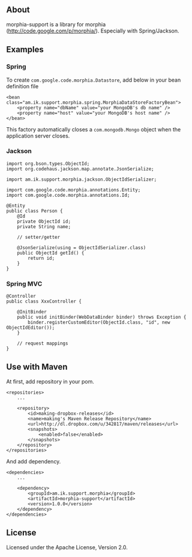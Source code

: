 ## About
morphia-support is a library for morphia (http://code.google.com/p/morphia/). Especially with Spring/Jackson.

## Examples

### Spring

To create `com.google.code.morphia.Datastore`,  add below in your bean definition file

    <bean class="am.ik.support.morphia.spring.MorphiaDataStoreFactoryBean">
        <property name="dbName" value="your MongoDB's db name" />
        <property name="host" value="your MongoDB's host name" />
    </bean>

This factory automatically closes a `com.mongodb.Mongo` object when the application server closes.

### Jackson

    import org.bson.types.ObjectId;
    import org.codehaus.jackson.map.annotate.JsonSerialize;
    
    import am.ik.support.morphia.jackson.ObjectIdSerializer;
    
    import com.google.code.morphia.annotations.Entity;
    import com.google.code.morphia.annotations.Id;
    
    @Entity
    public class Person {
        @Id
        private ObjectId id;
        private String name;
        
        // setter/getter
        
        @JsonSerialize(using = ObjectIdSerializer.class)
        public ObjectId getId() {
            return id;
        }
    }

### Spring MVC

    @Controller
    public class XxxController {
    
        @InitBinder
        public void initBinder(WebDataBinder binder) throws Exception {
            binder.registerCustomEditor(ObjectId.class, "id", new ObjectIdEditor());
        }
        
        // request mappings
    }

## Use with Maven

At first, add repository in your pom.

    <repositories>
        ...

        <repository>
            <id>making-dropbox-releases</id>
            <name>making's Maven Release Repository</name>
            <url>http://dl.dropbox.com/u/342817/maven/releases</url>
            <snapshots>
                <enabled>false</enabled>
            </snapshots>
        </repository>
    </repositories>

And add dependency.

    <dependencies>
        ...

        <dependency>
            <groupId>am.ik.support.morphia</groupId>
            <artifactId>morphia-support</artifactId>
            <version>1.0.0</version>
        </dependency>
    </dependencies>


## License

Licensed under the Apache License, Version 2.0.